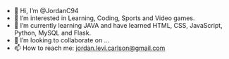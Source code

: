 - 👋 Hi, I’m @JordanC94
- 👀 I’m interested in Learning, Coding, Sports and Video games.
- 🌱 I’m currently learning JAVA and have learned HTML, CSS, JavaScript, Python, MySQL and Flask.
- 💞️ I’m looking to collaborate on ...
- 📫 How to reach me: jordan.levi.carlson@gmail.com

<!---
JordanC94/JordanC94 is a ✨ special ✨ repository because its `README.md` (this file) appears on your GitHub profile.
You can click the Preview link to take a look at your changes
--->
